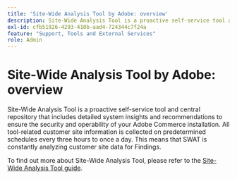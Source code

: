 ```yaml
---
title: 'Site-Wide Analysis Tool by Adobe: overview'
description: Site-Wide Analysis Tool is a proactive self-service tool and central repository that includes detailed system insights and recommendations to ensure the security and operability of your Adobe Commerce installation. All tool-related customer site information is collected on predetermined schedules every three hours to once a day. This means that SWAT is constantly analyzing customer site data for Findings.
exl-id: cfb51926-4293-410b-aad4-724344c7f24a
feature: "Support, Tools and External Services"
role: Admin
---
```

# Site-Wide Analysis Tool by Adobe: overview

Site-Wide Analysis Tool is a proactive self-service tool and central repository that includes detailed system insights and recommendations to ensure the security and operability of your Adobe Commerce installation. All tool-related customer site information is collected on predetermined schedules every three hours to once a day. This means that SWAT is constantly analyzing customer site data for Findings.

To find out more about Site-Wide Analysis Tool, please refer to the [Site-Wide Analysis Tool guide](https://experienceleague.adobe.com/docs/commerce-operations/tools/site-wide-analysis-tool/intro.html).
